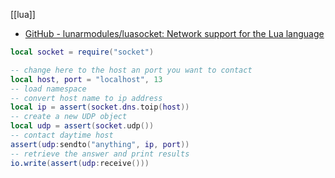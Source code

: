 [[lua]]
- [GitHub - lunarmodules/luasocket: Network support for the Lua language](https://github.com/lunarmodules/luasocket)

```lua
local socket = require("socket")

-- change here to the host an port you want to contact
local host, port = "localhost", 13
-- load namespace
-- convert host name to ip address
local ip = assert(socket.dns.toip(host))
-- create a new UDP object
local udp = assert(socket.udp())
-- contact daytime host
assert(udp:sendto("anything", ip, port))
-- retrieve the answer and print results
io.write(assert(udp:receive()))
```